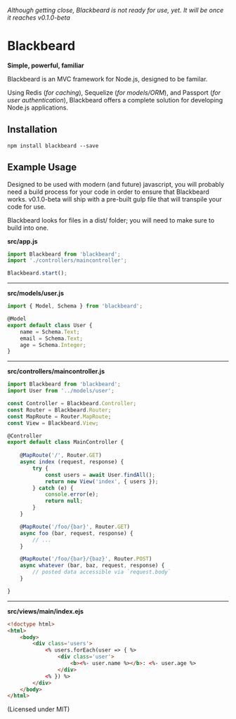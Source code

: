 *Although getting close, Blackbeard is not ready for use, yet. It will be once it reaches v0.1.0-beta*

Blackbeard
==========
**Simple, powerful, familiar**

Blackbeard is an MVC framework for Node.js, designed to be familar.

Using Redis (*for caching*), Sequelize (*for models/ORM*), and Passport (*for user authentication*), Blackbeard offers a complete solution for developing Node.js applications.

Installation
------------

`npm install blackbeard --save`

Example Usage
-------------

Designed to be used with modern (and future) javascript, you will probably need a build process for your code in order to ensure that Blackbeard works. v0.1.0-beta will ship with a pre-built gulp file that will transpile your code for use.

Blackbeard looks for files in a dist/ folder; you will need to make sure to build into one.

**src/app.js**
```javascript
import Blackbeard from 'blackbeard';
import './controllers/maincontroller';

Blackbeard.start();
```

---

**src/models/user.js**

```javascript
import { Model, Schema } from 'blackbeard';

@Model
export default class User {
	name = Schema.Text;
	email = Schema.Text;
	age = Schema.Integer;
}
```

---

**src/controllers/maincontroller.js**
```javascript
import Blackbeard from 'blackbeard';
import User from '../models/user';

const Controller = Blackbeard.Controller;
const Router = Blackbeard.Router;
const MapRoute = Router.MapRoute;
const View = Blackbeard.View;

@Controller
export default class MainController {
	
	@MapRoute('/', Router.GET)
	async index (request, response) {
		try {
			const users = await User.findAll();
			return new View('index', { users });
		} catch (e) {
			console.error(e);
			return null;
		}
	}

	@MapRoute('/foo/{bar}', Router.GET)
	async foo (bar, request, response) {
		// ...
	}

	@MapRoute('/foo/{bar}/{baz}', Router.POST)
	async whatever (bar, baz, request, response) {
		// posted data accessible via `request.body`
	}

}
```

---

**src/views/main/index.ejs**

```html
<!doctype html>
<html>
	<body>
		<div class='users'>
			<% users.forEach(user => { %>
				<div class='user'>
					<b><%- user.name %></b>: <%- user.age %>
				</div>
			<% }) %>
		</div>
	</body>
</html>
```

(Licensed under MIT)